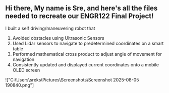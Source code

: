 ## Hi there, My name is Sre, and here's all the files needed to recreate our ENGR122 Final Project! ##

I built a self driving/maneuvering robot that
1) Avoided obstacles using Ultrasonic Sensors
2) Used Lidar sensors to navigate to predetermined coordinates on a smart table
3) Performed mathematical cross product to adjust angle of movement for navigation
4) Consistently updated and displayed current coordinates onto a mobile OLED screen

!["C:\Users\sreks\Pictures\Screenshots\Screenshot 2025-08-05 190840.png"]

